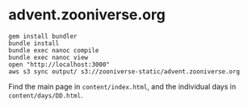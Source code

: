 # advent.zooniverse.org

```
gem install bundler
bundle install
bundle exec nanoc compile
bundle exec nanoc view
open "http://localhost:3000"
aws s3 sync output/ s3://zooniverse-static/advent.zooniverse.org
```

Find the main page in `content/index.html`, and the individual days in `content/days/DD.html`.  
